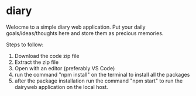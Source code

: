 # diary
Welocme to  a  simple diary web application. Put your daily goals/ideas/thoughts here and store them as precious memories.

Steps to follow:
1) Download the code zip file
2) Extract the zip file
3) Open with an editor (preferably VS Code)
4) run the command "npm install" on the terminal to install all the packages
5) after the package installation run the command "npm start" to run the dairyweb application on the local host.
